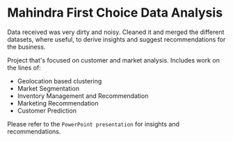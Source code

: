 # Mahindra First Choice Data Analysis

Data received was very dirty and noisy. Cleaned it and merged the different datasets, where useful, to derive insights and suggest recommendations for the business.

Project that's focused on customer and market analysis. Includes work on the lines of:
  * Geolocation based clustering
  * Market Segmentation
  * Inventory Management and Recommendation
  * Marketing Recommendation
  * Customer Prediction
  
Please refer to the `PowerPoint presentation` for insights and recommendations.
